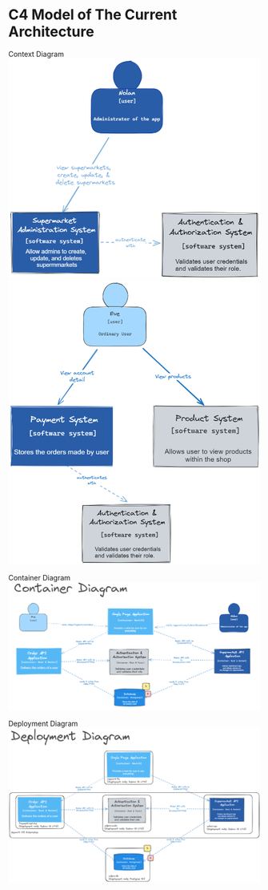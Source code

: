 # C4 Model of The Current Architecture

Context Diagram
![Alt text](image-1.png)
![Alt text](image-2.png)

Container Diagram
![Alt text](image-3.png)

Deployment Diagram
![Alt text](image-4.png)
